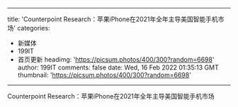 
---
title: 'Counterpoint Research：苹果iPhone在2021年全年主导美国智能手机市场'
categories: 
 - 新媒体
 - 199IT
 - 首页更新
headimg: 'https://picsum.photos/400/300?random=6698'
author: 199IT
comments: false
date: Wed, 16 Feb 2022 01:35:13 GMT
thumbnail: 'https://picsum.photos/400/300?random=6698'
---

<div>   
Counterpoint Research：苹果iPhone在2021年全年主导美国智能手机市场  
</div>
            